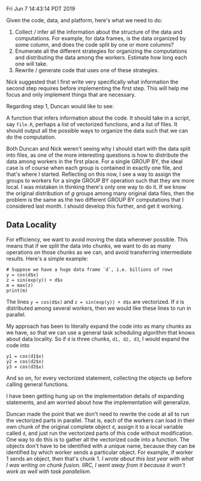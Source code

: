 Fri Jun  7 14:43:14 PDT 2019

Given the code, data, and platform, here's what we need to do:

1. Collect / infer all the information about the structure of the data and computations.
    For example, for data frames, is the data organized by some column, and does the code split by one or more columns?
2. Enumerate all the different strategies for organizing the computations and distributing the data among the workers.
    Estimate how long each one will take.
3. Rewrite / generate code that uses one of these strategies.

Nick suggested that I first write very specifically what information the second step requires before implementing the first step.
This will help me focus and only implement things that are necessary.

Regarding step 1, Duncan would like to see:

A function that infers information about the code.
It should take in a script, say `file.R`, perhaps a list of vectorized functions, and a list of files.
It should output all the possible ways to organize the data such that we can do the computation.

Both Duncan and Nick weren't seeing why I should start with the data split into files, as one of the more interesting questions is how to distribute the data among workers in the first place.
For a single GROUP BY, the ideal case is of course when each group is contained in exactly one file, and that's where I started.
Reflecting on this now, I see a way to assign the groups to workers for a single GROUP BY operation such that they are more local.
I was mistaken in thinking there's only one way to do it.
If we know the original distribution of $g$ groups among many original data files, then the problem is the same as the two different GROUP BY computations that I considered last month.
I should develop this further, and get it working.


## Data Locality

For efficiency, we want to avoid moving the data whenever possible.
This means that if we split the data into chunks, we want to do as many operations on those chunks as we can, and avoid transferring intermediate results.
Here's a simple example:
```{r}
# Suppose we have a huge data frame `d`, i.e. billions of rows
y = cos(d$x)
z = sin(exp(y)) + d$x
m = max(z)
print(m)
```

The lines `y = cos(d$x)` and `z = sin(exp(y)) + d$x` are vectorized.
If `d` is distributed among several workers, then we would like these lines to run in parallel.

My approach has been to literally expand the code into as many chunks as we have, so that we can use a general task scheduling algorithm that knows about data locality.
So if `d` is three chunks, `d1, d2, d3`, I would expand the code into
```{r}
y1 = cos(d1$x)
y2 = cos(d2$x)
y3 = cos(d3$x)
```
And so on, for every vectorized statement, collecting the objects up before calling general functions.

I have been getting hung up on the implementation details of expanding statements, and am worried about how the implementation will generalize.

Duncan made the point that we don't need to rewrite the code at all to run the vectorized parts in parallel.
That is, each of the workers can load in their own chunk of the original complete object `d`, assign it to a local variable called `d`, and just run the vectorized parts of this code without modification.
One way to do this is to gather all the vectorized code into a function.
The objects don't have to be identified with a unique name, because they can be identified by which worker sends a particular object.
For example, if worker 1 sends an object, then that's chunk 1.
_I wrote about this last year with what I was writing on chunk fusion.
IIRC, I went away from it because it won't work as well with task parallelism._
